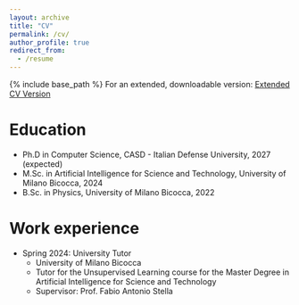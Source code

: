 ```yaml
---
layout: archive
title: "CV"
permalink: /cv/
author_profile: true
redirect_from:
  - /resume
---
```


{% include base_path %}
For an extended, downloadable version: <a href="{{ '/files/antonio_balordi_cv.pdf' | relative_url }}" download>Extended CV Version</a>


Education
======
* Ph.D in Computer Science, CASD - Italian Defense University, 2027 (expected)
* M.Sc. in Artificial Intelligence for Science and Technology, University of Milano Bicocca, 2024
* B.Sc. in Physics, University of Milano Bicocca, 2022

Work experience
======
* Spring 2024: University Tutor
  * University of Milano Bicocca
  * Tutor for the Unsupervised Learning course for the Master Degree in Artificial Intelligence for Science and Technology
  * Supervisor: Prof. Fabio Antonio Stella

